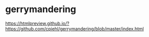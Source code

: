 # gerrymandering

https://htmlpreview.github.io/?https://github.com/cpiehl/gerrymandering/blob/master/index.html
